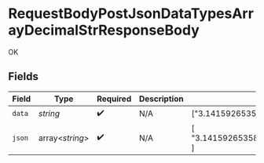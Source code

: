 # RequestBodyPostJsonDataTypesArrayDecimalStrResponseBody

OK


## Fields

| Field                                  | Type                                   | Required                               | Description                            | Example                                |
| -------------------------------------- | -------------------------------------- | -------------------------------------- | -------------------------------------- | -------------------------------------- |
| `data`                                 | *string*                               | :heavy_check_mark:                     | N/A                                    | ["3.141592653589793438462643383279"]   |
| `json`                                 | array<*string*>                        | :heavy_check_mark:                     | N/A                                    | [<br/>"3.141592653589793438462643383279"<br/>] |